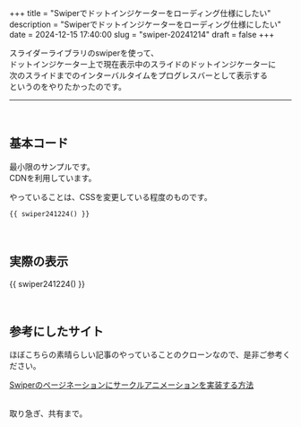 +++
title = "Swiperでドットインジケーターをローディング仕様にしたい"
description = "Swiperでドットインジケーターをローディング仕様にしたい"
date = 2024-12-15 17:40:00
slug = "swiper-20241214"
draft = false
+++

スライダーライブラリのswiperを使って、  
ドットインジケーター上で現在表示中のスライドのドットインジケーターに  
次のスライドまでのインターバルタイムをプログレスバーとして表示する  
というのをやりたかったのです。  

<!--more-->

---

<br>

## 基本コード

最小限のサンプルです。  
CDNを利用しています。 

やっていることは、CSSを変更している程度のものです。  

```html
{{ swiper241224() }}
```

<br>

## 実際の表示
{{ swiper241224() }}

<br>

## 参考にしたサイト

ほぼこちらの素晴らしい記事のやっていることのクローンなので、是非ご参考ください。　　

<a href="https://vool.jp/swiper-circle-pagination/" target="_blank">Swiperのページネーションにサークルアニメーションを実装する方法</a>　　

<br>
取り急ぎ、共有まで。   
